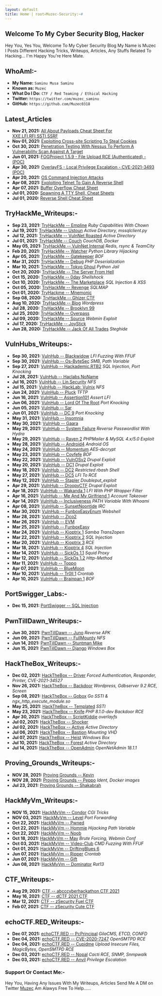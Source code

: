 ```yaml
---
layout: default
title: Home | root💀Muzec-Security:~#
---
```


## **Welcome To My Cyber Security Blog,  Hacker**

Hey You, Yes You, Welcome To My Cyber Security Blog My Name is Muzec I Posts Different Hacking Tricks, Writeups, Articles, Any Stuffs Related To Hacking... I'm Happy You're Here Mate.

## WhoAmI:-


- **My Name:**    `Saminu Musa Saminu`
- **Known as:**   `Muzec`
- **What Do I Do:**  `CTF / Red Teaming / Ethical Hacking`
- **Twitter:**    `https://twitter.com/muzec_saminu`
- **GitHub:**     `https://github.com/Muzec0318`

## **Latest_Articles**


- **Nov 21, 2021:** [All About Payloads Cheat Sheet For XXE,LFI,RFI,SSTI,SSRF](https://muzec0318.github.io/posts/cheatsheets.html)
- **Nov 01, 2021:** [Exploiting Cross-site Scripting To Steal Cookies](https://muzec0318.github.io/posts/xsslab.html)
- **Oct 30, 2021:** [Penetration Testing With Nessus To Perform A Vulnerability Scan Against A Target](https://muzec0318.github.io/posts/nessus.html)
- **Jun 01, 2021:** [FOGProject 1.5.9 - File Upload RCE (Authenticated) - (POC)](https://muzec0318.github.io/posts/fog.html)
- **Apr 30, 2021:** [OverlayFS - Local Privilege Escalation - CVE-2021-3493 (POC)](https://muzec0318.github.io/posts/overlayfs.html)
- **Apr 20, 2021:** [OS Command Injection Attacks](https://muzec0318.github.io/posts/oscommand.html)
- **Apr 08, 2021:** [Exploiting Telnet To Gain A Reverse Shell](https://muzec0318.github.io/posts/Telnet.html)
- **Apr 07, 2021:** [Buffer Overflow Cheat Sheet](https://muzec0318.github.io/posts/BufferOverflow.html)
- **Jul 01, 2020:** [Spawning A TTY Shell, Cheat Sheets](https://muzec0318.github.io/posts/Ttyshells.html)
- **Jul 01, 2020:** [Reverse Shell Cheat Sheet](https://muzec0318.github.io/posts/ReverseShell.html)

## **TryHackMe_Writeups:-**


- **Sep 23, 2021:** [TryHackMe -- Empline](https://muzec0318.github.io/posts/empline.html) *Ruby Capabilities With Chown*
- **Jul 19, 2021:** [TryHackMe -- Ustoun](https://muzec0318.github.io/posts/ustoun.html) *Active Directory, mssqlclient.py*
- **Jul 12, 2021:** [TryHackMe -- VulnNet Roasted](https://muzec0318.github.io/posts/roasted.html) *Active Directory*
- **Jul 01, 2021:** [TryHackMe -- Couch](https://muzec0318.github.io/posts/couch.html) *CouchDB, Docker*
- **May 05, 2021:** [TryHackMe -- VulnNet Internal](https://muzec0318.github.io/posts/vulnet.html) *Redis, rsync & TeamCity*
- **Feb 20, 2021:** [TryHackMe -- Watcher](https://muzec0318.github.io/posts/Watcher.html) *Python Library Hijacking*
- **Apr 05, 2021:** [TryHackMe -- Gatekeeper](https://muzec0318.github.io/posts/Gatekeeper.html) *BOF*
- **Mar 31, 2021:** [TryHackMe -- Debug](https://muzec0318.github.io/posts/Debug.html)  *PHP Deserialization*
- **Mar 10, 2021:** [TryHackMe -- Tokyo Ghoul](https://muzec0318.github.io/posts/tokyoghoul666.html)  *Python Jail*
- **Oct 20, 2020:** [TryHackMe -- The Server From Hell](https://muzec0318.github.io/posts/TheServerFromHell.html)
- **Oct 15, 2020:** [TryHackMe -- 0day](https://muzec0318.github.io/posts/0day.html)  *Shellshock*
- **Oct 10, 2020:** [TryHackMe -- The Marketplace](https://muzec0318.github.io/posts/Marketplace.html)  *SQL Injection & XSS*
- **Oct 05, 2020:** [TryHackMe -- Revenge](https://muzec0318.github.io/posts/Revenge.html)  *SQLMAP*
- **Oct 01, 2020:** [TryHackme -- Mnemonic](https://muzec0318.github.io/posts/Mnemonic.html)
- **Sep 08, 2020:** [TryHackMe -- Ghizer CTF](https://muzec0318.github.io/posts/Ghizer.html)
- **Aug 10, 2020:** [TryHackMe -- Blog](https://muzec0318.github.io/posts/Blog.html)  *Wordpress*
- **Jul 28, 2020:** [TryHackMe -- Brooklyn 99](https://muzec0318.github.io/posts/Brooklyn99.html)
- **Jul 25, 2020:** [TryHackMe -- Overpass](https://muzec0318.github.io/posts/Overpass.html)
- **Jul 09, 2020:** [TryHackMe -- Source](https://muzec0318.github.io/posts/Source.html)  *Webmin Exploit*
- **Jul 17, 2020:** [TryHackMe -- JoyStick](https://muzec0318.github.io/posts/JoyStick.html)
- **Jun 28, 2020:** [TryHackMe -- Jack Of All Trades](https://muzec0318.github.io/posts/Jack.html)  *Steghide*

## **VulnHubs_Writeups:-**


- **Sep 30, 2021:** [VulnHub -- Blackwidow](https://muzec0318.github.io/posts/Blackwidow.html) *LFI Fuzzing With FFUF*
- **Sep 30, 2021:** [VulnHub -- Os-ByteSec](https://muzec0318.github.io/posts/os-bytesec.html) *SMB, Path Variable*
- **Sep 27, 2021:** [VulnHub -- Hackademic.RTB2](https://muzec0318.github.io/posts/hackademic2.html) *SQL Injection, Port Knocking*
- **Jul 28, 2021:** [VulnHub -- Haclabs NoName](https://muzec0318.github.io/posts/noname.html)
- **Jul 16, 2021:** [VulnHub -- Lin.Security](https://muzec0318.github.io/posts/lin.security.html) *NFS*
- **Jul 15, 2021:** [VulnHub -- HackLab: Vulnix](https://muzec0318.github.io/posts/vulnix.html) *NFS*
- **Jun 24, 2021:** [VulnHub -- Pluck](https://muzec0318.github.io/posts/pluck.html) *TFTP*
- **Jun 16, 2021:** [VulnHub -- Assertion101](https://muzec0318.github.io/posts/assertion101.html) *Assert LFI*
- **Jun 06, 2021:** [VulnHub -- Lord Of The Root](https://muzec0318.github.io/posts/lordoftheroot.html) *Port Knocking*
- **Jun 05, 2021:** [VulnHub -- Sar](https://muzec0318.github.io/posts/sar.html)
- **Jun 01, 2021:** [VulnHub -- DC 9](https://muzec0318.github.io/posts/dc9.html) *Port Knocking*
- **May 31, 2021:** [VulnHub -- Insomnia](https://muzec0318.github.io/posts/insomnia.html)
- **May 30, 2021:** [VulnHub -- Gaara](https://muzec0318.github.io/posts/gaara.html)
- **May 29, 2021:** [VulnHub -- System Failure](https://muzec0318.github.io/posts/system.html) *Reverse Passwordlist With Hydra*
- **May 29, 2021:** [VulnHub -- Raven 2](https://muzec0318.github.io/posts/raven2.html) *PHPMailer & MySQL 4.x/5.0 Exploit*
- **May 28, 2021:** [VulnHub -- Android4](https://muzec0318.github.io/posts/android4.html) *Android OS*
- **May 24, 2021:** [VulnHub -- Momentum](https://muzec0318.github.io/posts/momentum.html) *AES-decrypt*
- **May 23, 2021:** [VulnHub -- Covfefe](https://muzec0318.github.io/posts/covfefe.html) *BOF*
- **May 22, 2021:** [VulnHub -- VulnOSv2](https://muzec0318.github.io/posts/vulnos2.html) *Drupal Exploit*
- **May 20, 2021:** [VulnHub -- DC1](https://muzec0318.github.io/posts/dc1.html) *Drupal Exploit*
- **May 18, 2021:** [VulnHub -- DC2](https://muzec0318.github.io/posts/dc2.html) *Restricted rbash Shell*
- **May 27, 2021:** [VulnHub -- DC5](https://muzec0318.github.io/posts/dc5.html) *LFI To RCE*
- **May 12, 2021:** [VulnHub -- Stapler](https://muzec0318.github.io/posts/stapler.html) *Doubleput_exploit*
- **Apr 29, 2021:** [VulnHub -- DroopyCTF](https://muzec0318.github.io/posts/Droopy.html) *Drupal Exploit*
- **Apr 18, 2021:** [VulnHub -- Wakanda 1](https://muzec0318.github.io/posts/wakanda.html) *LFI With PHP Wrapper Filter*
- **Apr 16, 2021:** [VulnHub -- Me And My Girlfriend 1](https://muzec0318.github.io/posts/meandmygirlfriend.html) *Account Takeover*
- **Apr 14, 2021:** [VulnHub -- Inclusiveness](https://muzec0318.github.io/posts/Inclusiveness.html)  *PATH Variable With Whoami*
- **Apr 08, 2021:** [VulnHub -- SunsetNoontide](https://muzec0318.github.io/posts/Sunsetnoontide.html)  *IRC*
- **Mar 30, 2021:** [VulnHub -- FunboxEasyEnum](https://muzec0318.github.io/posts/Funboxeasyenum.html)  *Webshell*
- **Mar 28, 2021:** [VulnHub -- Zico2](https://muzec0318.github.io/posts/zico2.html)
- **Mar 26, 2021:** [VulnHub -- EVM](https://muzec0318.github.io/posts/evm.html)
- **Mar 25, 2021:** [VulnHub -- FunboxEasy](https://muzec0318.github.io/posts/Funbox3.html)
- **Mar 24, 2021:** [VulnHub -- Kioptrix 1](https://muzec0318.github.io/posts/kioptrix1.html)     *Samba Trans2open*
- **Mar 22, 2021:** [VulnHub -- Kioptrix 2](https://muzec0318.github.io/posts/Kioptrix2.html)     *SQL Injection*
- **Mar 20, 2021:** [VulnHub -- Kioptrix 3](https://muzec0318.github.io/posts/Kioptrix3.html)     *RCE*
- **Mar 18, 2021:** [VulnHub -- Kioptrix 4](https://muzec0318.github.io/posts/Kioptrix4.html)     *SQL Injection*
- **Mar 14, 2021:** [VulnHub -- SickOs 1.1](https://muzec0318.github.io/posts/Sickos.html)    *Squid Proxy*
- **Mar 12, 2021:** [VulnHub -- SickOs 1.2](https://muzec0318.github.io/posts/Sickos2.html)    *Http-Method*
- **Mar 11, 2021:** [VulnHub -- Toppo](https://muzec0318.github.io/posts/Toppo.html)
- **Apr 07, 2021:** [VulnHub -- BlueMoon](https://muzec0318.github.io/posts/Bluemoon.html)
- **Mar 10, 2021:** [VulnHub -- Tr0ll 1](https://muzec0318.github.io/posts/Tr0ll.html)      *Crontab*
- **Apr 10, 2021:** [VulnHub -- Brainpan 1](https://muzec0318.github.io/posts/Brainpan1.html)      *BOF*

## **PortSwigger_Labs:-**


- **Dec 15, 2021:** [PortSwigger -- SQL Injection](https://muzec0318.github.io/posts/sqli1.html)

## **PwnTillDawn_Writeups:-**


- **Jun 30, 2021:** [PwnTillDawn -- Juno](https://muzec0318.github.io/posts/juno.html) *Reverse APK*
- **Jun 09, 2021:** [PwnTillDawn -- FullMounty](https://muzec0318.github.io/posts/fullMounty.html) *NFS*
- **Jun 14, 2021:** [PwnTillDawn -- Stuntman Mike](https://muzec0318.github.io/posts/Stuntman.html)
- **Jun 15, 2021:** [PwnTillDawn -- Django](https://muzec0318.github.io/posts/django.html) *Windows Box*

## **HackTheBox_Writeups:-**


- **Dec 02, 2021:** [HackTheBox -- Driver](https://muzec0318.github.io/posts/driver.html) *Forced Authentication, Responder, Printer, CVE-2021-34527*
- **Nov 26, 2021:** [HackTheBox -- Backdoor](https://muzec0318.github.io/posts/backdoor.html) *Wordpress, Gdbserver 9.2 RCE, Screen*
- **Sep 08, 2021:** [HackTheBox -- Gobox](https://muzec0318.github.io/posts/gobox.html) *Go SSTI & ngx_http_execute_module.so*
- **May 25, 2021:** [HackTheBox -- Templated](https://muzec0318.github.io/posts/templated.html) *SSTI*
- **May 23, 2021:** [HackTheBox -- Knife](https://muzec0318.github.io/posts/knife.html) *PHP 8.1.0-dev Backdoor RCE*
- **Apr 30, 2021:** [HackTheBox -- ScriptKiddie](https://muzec0318.github.io/posts/scriptkiddie.html) *overlayfs*
- **Jul 02, 2021:** [HackTheBox -- Shocker](https://muzec0318.github.io/posts/shocker.html)
- **Jul 02, 2021:** [HackTheBox -- Active](https://muzec0318.github.io/posts/active.html) *Active Directory*
- **Jul 06, 2021:** [HackTheBox -- Bastion](https://muzec0318.github.io/posts/bastion.html) *Mounting VHD*
- **Jul 07, 2021:** [HackTheBox -- Heist](https://muzec0318.github.io/posts/heist.html) *Windows Box*
- **Jul 10, 2021:** [HackTheBox -- Forest](https://muzec0318.github.io/posts/forest.html) *Active Directory*
- **Jul 14, 2021:** [HackTheBox -- OpenAdmin](https://muzec0318.github.io/posts/openadmin.html) *OpenNetAdmin 18.1.1*

## **Proving_Grounds_Writeups:-**


- **NOV 28, 2021:** [Proving Grounds -- Kevin](https://muzec0318.github.io/posts/kevin.html)
- **NOV 28, 2021:** [Proving Grounds -- Peppo](https://muzec0318.github.io/posts/peppo.html) *Ident, Docker images*
- **Jul 23, 2021:** [Proving Grounds -- Shakabrah](https://muzec0318.github.io/posts/shakabrah.html)

## **HackMyVm_Writeups:-**


- **NOV 15, 2021:** [HackMyVm -- Condor](https://muzec0318.github.io/posts/condor.html) *CGI Tricks*
- **NOV 03, 2021:** [HackMyVm -- Level](https://muzec0318.github.io/posts/level.html) *Port Forwarding*
- **Oct 22, 2021:** [HackMyVm -- Pwned](https://muzec0318.github.io/posts/pwned.html)
- **Oct 22, 2021:** [HackMyVm -- Hommie](https://muzec0318.github.io/posts/hommie.html) *Hijacking Path Variable*
- **Oct 22, 2021:** [HackMyVm -- Noob](https://muzec0318.github.io/posts/noob.html)
- **Oct 18, 2021:** [HackMyVm -- May](https://muzec0318.github.io/posts/may.html) *Brute Forcing, Webmin Conf*
- **Oct 03, 2021:** [HackMyVm -- Video-Club](https://muzec0318.github.io/posts/videoclub.html) *CMD Fuzzing With FFUF*
- **Oct 01, 2021:** [HackMyVm -- DriftingBlues 6](https://muzec0318.github.io/posts/Driftingblues6.html)
- **Jun 07, 2021:** [HackMyVm -- Ripper](https://muzec0318.github.io/posts/ripper1.html) *Crontab*
- **Jun 07, 2021:** [HackMyVm -- Gift](https://muzec0318.github.io/posts/gift.html)
- **Jun 08, 2021:** [HackMyVm -- Dominator](https://muzec0318.github.io/posts/dominator.html) *Rot13*

## **CTF_Writeups:-**


- **Aug 29, 2021:** [CTF -- abcccyberhackathon CTF 2021](https://muzec0318.github.io/posts/abcctf.html)
- **May 16, 2021:** [CTF -- dCTF 2021 CTF](https://muzec0318.github.io/posts/dctf21.html)
- **Mar 12, 2021:** [CTF -- zSecurity Fuel CTF](https://muzec0318.github.io/posts/Zfuel.html)
- **Feb 07, 2021:** [CTF -- zSecurity Cute CTF](https://muzec0318.github.io/posts/Zcute.html)

## **echoCTF.RED_Writeups:-**


- **Dec 07, 2021:** [echoCTF.RED -- PcPrincipal](https://muzec0318.github.io/posts/pcprincipal.html) *GilaCMS, ETCD, CONFD*
- **Dec 04, 2021:** [echoCTF.RED -- CVE-2020-7247](https://muzec0318.github.io/posts/cve-2020-7247.html) *OpenSMTPD RCE*
- **Dec 04, 2021:** [echoCTF.RED -- Cupidme](https://muzec0318.github.io/posts/cupidme.html) *Upload Insecure Files, MagicBytes, OpenSMTPD RCE*
- **Dec 03, 2021:** [echoCTF.RED -- Nopal](https://muzec0318.github.io/posts/nopal.html) *Cacti RCE, SNMP, Snmpwalk*
- **Dec 03, 2021:** [echoCTF.RED -- Anvil](https://muzec0318.github.io/posts/anvil.html) *Privilege Escalation*

### **Support Or Contact Me:-**
Hey You, Having Any Issues With My Writeups, Articles Send Me A DM on Twitter [Muzec](https://twitter.com/muzec_saminu)  Am Alawys Free To Help......

